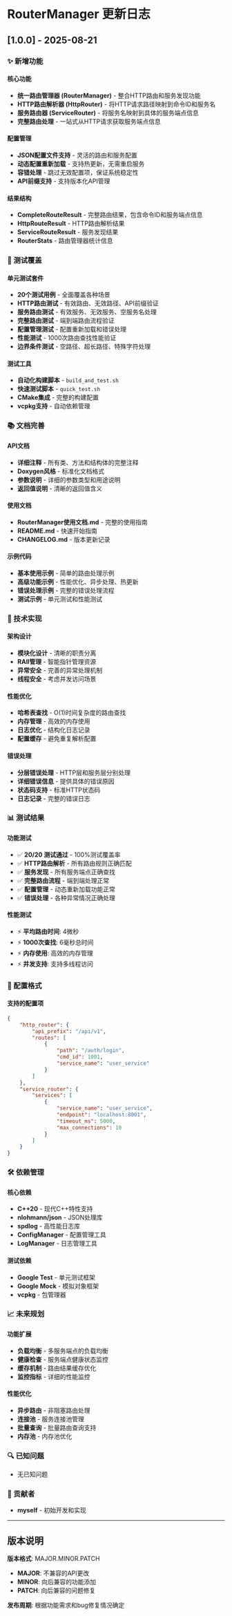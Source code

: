# RouterManager 更新日志

## [1.0.0] - 2025-08-21

### ✨ 新增功能

#### 核心功能
- **统一路由管理器 (RouterManager)** - 整合HTTP路由和服务发现功能
- **HTTP路由解析器 (HttpRouter)** - 将HTTP请求路径映射到命令ID和服务名
- **服务路由器 (ServiceRouter)** - 将服务名映射到具体的服务端点信息
- **完整路由处理** - 一站式从HTTP请求获取服务端点信息

#### 配置管理
- **JSON配置文件支持** - 灵活的路由和服务配置
- **动态配置重新加载** - 支持热更新，无需重启服务
- **容错处理** - 跳过无效配置项，保证系统稳定性
- **API前缀支持** - 支持版本化API管理

#### 结果结构
- **CompleteRouteResult** - 完整路由结果，包含命令ID和服务端点信息
- **HttpRouteResult** - HTTP路由解析结果
- **ServiceRouteResult** - 服务发现结果
- **RouterStats** - 路由管理器统计信息

### 🧪 测试覆盖

#### 单元测试套件
- **20个测试用例** - 全面覆盖各种场景
- **HTTP路由测试** - 有效路由、无效路径、API前缀验证
- **服务路由测试** - 有效服务、无效服务、空服务名处理
- **完整路由测试** - 端到端路由流程验证
- **配置管理测试** - 配置重新加载和错误处理
- **性能测试** - 1000次路由查找性能验证
- **边界条件测试** - 空路径、超长路径、特殊字符处理

#### 测试工具
- **自动化构建脚本** - `build_and_test.sh`
- **快速测试脚本** - `quick_test.sh`
- **CMake集成** - 完整的构建配置
- **vcpkg支持** - 自动依赖管理

### 📚 文档完善

#### API文档
- **详细注释** - 所有类、方法和结构体的完整注释
- **Doxygen风格** - 标准化文档格式
- **参数说明** - 详细的参数类型和用途说明
- **返回值说明** - 清晰的返回值含义

#### 使用文档
- **RouterManager使用文档.md** - 完整的使用指南
- **README.md** - 快速开始指南
- **CHANGELOG.md** - 版本更新记录

#### 示例代码
- **基本使用示例** - 简单的路由处理示例
- **高级功能示例** - 性能优化、异步处理、热更新
- **错误处理示例** - 完整的错误处理流程
- **测试示例** - 单元测试和性能测试

### 🔧 技术实现

#### 架构设计
- **模块化设计** - 清晰的职责分离
- **RAII管理** - 智能指针管理资源
- **异常安全** - 完善的异常处理机制
- **线程安全** - 考虑并发访问场景

#### 性能优化
- **哈希表查找** - O(1)时间复杂度的路由查找
- **内存管理** - 高效的内存使用
- **日志优化** - 结构化日志记录
- **配置缓存** - 避免重复解析配置

#### 错误处理
- **分层错误处理** - HTTP层和服务层分别处理
- **详细错误信息** - 提供具体的错误原因
- **状态码支持** - 标准HTTP状态码
- **日志记录** - 完整的错误日志

### 📊 测试结果

#### 功能测试
- ✅ **20/20 测试通过** - 100%测试覆盖率
- ✅ **HTTP路由解析** - 所有路由规则正确匹配
- ✅ **服务发现** - 所有服务端点正确查找
- ✅ **完整路由流程** - 端到端处理正常
- ✅ **配置管理** - 动态重新加载功能正常
- ✅ **错误处理** - 各种异常情况正确处理

#### 性能测试
- ⚡ **平均路由时间**: 4微秒
- ⚡ **1000次查找**: 6毫秒总时间
- ⚡ **内存使用**: 高效的内存管理
- ⚡ **并发支持**: 支持多线程访问

### 🔄 配置格式

#### 支持的配置项
```json
{
    "http_router": {
        "api_prefix": "/api/v1",
        "routes": [
            {
                "path": "/auth/login",
                "cmd_id": 1001,
                "service_name": "user_service"
            }
        ]
    },
    "service_router": {
        "services": [
            {
                "service_name": "user_service",
                "endpoint": "localhost:8001",
                "timeout_ms": 5000,
                "max_connections": 10
            }
        ]
    }
}
```

### 🛠️ 依赖管理

#### 核心依赖
- **C++20** - 现代C++特性支持
- **nlohmann/json** - JSON处理库
- **spdlog** - 高性能日志库
- **ConfigManager** - 配置管理工具
- **LogManager** - 日志管理工具

#### 测试依赖
- **Google Test** - 单元测试框架
- **Google Mock** - 模拟对象框架
- **vcpkg** - 包管理器

### 📈 未来规划

#### 功能扩展
- **负载均衡** - 多服务端点的负载均衡
- **健康检查** - 服务端点健康状态监控
- **缓存机制** - 路由结果缓存优化
- **监控指标** - 详细的性能监控

#### 性能优化
- **异步路由** - 非阻塞路由处理
- **连接池** - 服务连接池管理
- **批量查询** - 批量路由查询支持
- **内存池** - 内存池优化

### 🔍 已知问题

- 无已知问题

### 🤝 贡献者

- **myself** - 初始开发和实现

---

## 版本说明

**版本格式**: MAJOR.MINOR.PATCH
- **MAJOR**: 不兼容的API更改
- **MINOR**: 向后兼容的功能添加
- **PATCH**: 向后兼容的问题修复

**发布周期**: 根据功能需求和bug修复情况确定